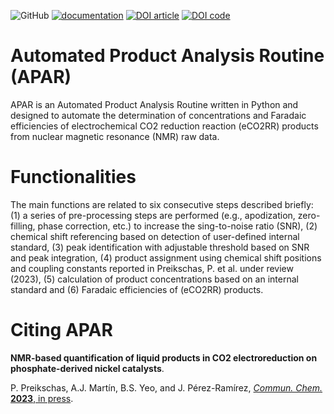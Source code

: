 ![GitHub](https://img.shields.io/github/license/philpreikschas/apar)
[![documentation](https://img.shields.io/badge/docs-apar.readthedocs.io-lightgrey)](https://apar.readthedocs.io)
[![DOI article](https://img.shields.io/badge/DOI-10.1038/s42004--023--00948--9-red)](https://dx.doi.org/10.1038/s42004-023-00948-9)
[![DOI code](https://img.shields.io/badge/DOI_Code-10.5281/zenodo.8070371-blue)](https://zenodo.org/badge/latestdoi/587696258)

# Automated Product Analysis Routine (APAR)
APAR is an Automated Product Analysis Routine written in Python and designed to automate the determination of concentrations and Faradaic efficiencies of electrochemical CO2 reduction reaction (eCO2RR) products from nuclear magnetic resonance (NMR) raw data.

# Functionalities
The main functions are related to six consecutive steps described briefly: (1) a series of pre-processing steps are performed (e.g., apodization, zero-filling, phase correction, etc.) to increase the sing-to-noise ratio (SNR), (2) chemical shift referencing based on detection of user-defined internal standard, (3) peak identification with adjustable threshold based on SNR and peak integration, (4) product assignment using chemical shift positions and coupling constants reported in Preikschas, P. et al. under review (2023), (5) calculation of product concentrations based on an internal standard and (6) Faradaic efficiencies of (eCO2RR) products.

# Citing APAR
**NMR-based quantification of liquid products in CO2 electroreduction on phosphate-derived nickel catalysts**.

P. Preikschas, A.J. Martín, B.S. Yeo, and J. Pérez-Ramírez, [_Commun. Chem._ **2023**, in press](https://dx.doi.org/10.1038/s42004-023-00948-9).
